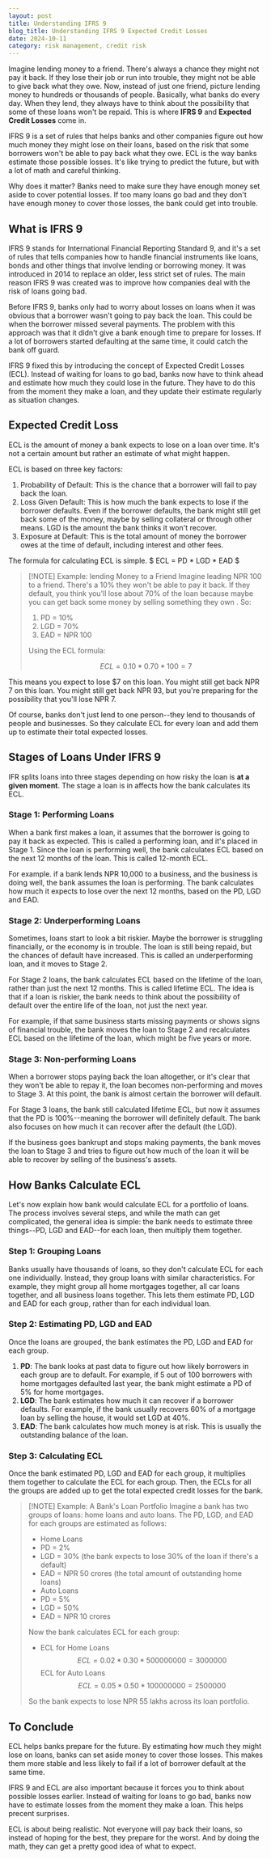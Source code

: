 ```yaml
---
layout: post
title: Understanding IFRS 9
blog_title: Understanding IFRS 9 Expected Credit Losses
date: 2024-10-11
category: risk management, credit risk
---
```

Imagine lending money to a friend. There's always a chance they might not pay it back. If they lose their job or run into trouble, they might not be able to give back what they owe. Now, instead of just one friend, picture lending money to hundreds or thousands of people. Basically, what banks do every day. When they lend, they always have to think about the possibility that some of these loans won't be repaid. This is where **IFRS 9** and **Expected Credit Losses** come in.

IFRS 9 is a set of rules that helps banks and other companies figure out how much money they might lose on their loans, based on the risk that some borrowers won't be able to pay back what they owe. ECL is the way banks estimate those possible losses. It's like trying to predict the future, but with a lot of math and careful thinking.

Why does it matter? Banks need to make sure they have enough money set aside to cover potential losses. If too many loans go bad and they don't have enough money to cover those losses, the bank could get into trouble.

## What is IFRS 9
IFRS 9 stands for International Financial Reporting Standard 9, and it's a set of rules that tells companies how to handle financial instruments like loans, bonds and other things that involve lending or borrowing money. It was introduced in 2014 to replace an older, less strict set of rules. The main reason IFRS 9 was created was to improve how companies deal with the risk of loans going bad.

Before IFRS 9, banks only had to worry about losses on loans when it was obvious that a borrower wasn't going to pay back the loan. This could be when the borrower missed several payments. The problem with this approach was that it didn't give a bank enough time to prepare for losses. If a lot of borrowers started defaulting at the same time, it could catch the bank off guard.

IFRS 9 fixed this by introducing the concept of Expected Credit Losses (ECL). Instead of waiting for loans to go bad, banks now have to think ahead and estimate how much they could lose in the future. They have to do this from the moment they make a loan, and they update their estimate regularly as situation changes.

## Expected Credit Loss
ECL is the amount of money a bank expects to lose on a loan over time. It's not a certain amount but rather an estimate of what might happen.

ECL is based on three key factors:
1. Probability of Default: This is the chance that a borrower will fail to pay back the loan.
1. Loss Given Default: This is how much the bank expects to lose if the borrower defaults. Even if the borrower defaults, the bank might still get back some of the money, maybe by selling collateral or through other means. LGD is the amount the bank thinks it won't recover.
2. Exposure at Default: This is the total amount of money the borrower owes at the time of default, including interest and other fees.

The formula for calculating ECL is simple.
$ ECL = PD * LGD * EAD $


> [!NOTE] Example: lending Money to a Friend
> Imagine leading NPR 100 to a friend. There's a 10% they won't be able to pay it back. If they default, you think you'll lose about 70% of the loan because maybe you can get back some money by selling something they own . So:
> 1. PD = 10%
> 2. LGD = 70%
> 3. EAD  = NPR 100
> 
> Using the ECL formula:
> 
>$$ ECL = 0.10  * 0.70 * 100 = 7 $$

This means you expect to lose $7 on this loan. You might still get back NPR 7 on this loan. You might still get back NPR 93, but you're preparing for the possibility that you'll lose NPR 7.

Of course, banks don't just lend to one person--they lend to thousands of people and businesses. So they calculate ECL for every loan and add them up to estimate their total expected losses.
## Stages of Loans Under IFRS 9
IFR splits loans into three stages depending on how risky the loan is **at a given moment**. The stage a loan is in affects how the bank calculates its ECL.

### Stage 1: Performing Loans
When a bank first makes a loan, it assumes that the borrower is going to pay it back as expected. This is called a performing loan, and it's placed in Stage 1. Since the loan is performing well, the bank calculates ECL based on the next 12 months of the loan. This is called 12-month ECL.

For example. if a bank lends NPR 10,000 to a business, and the business is doing well, the bank assumes the loan is performing. The bank calculates how much it expects to lose over the next 12 months, based on the PD, LGD and EAD.

### Stage 2: Underperforming Loans
Sometimes, loans start to look a bit riskier. Maybe the borrower is struggling financially, or the economy is in trouble. The loan is still being repaid, but the chances of default have increased. This is called an underperforming loan, and it moves to Stage 2.

For Stage 2 loans, the bank calculates ECL based on the lifetime of the loan, rather than just the next 12 months. This is called lifetime ECL. The idea is that if a loan is riskier, the bank needs to think about the possibility of default over the entire life of the loan, not just the next year.

For example, if that same business starts missing payments or shows signs of financial trouble, the bank moves the loan to Stage 2 and recalculates ECL based on the lifetime of the loan, which might be five years or more.

### Stage 3: Non-performing Loans
When a borrower stops paying back the loan altogether, or it's clear that they won't be able to repay it, the loan becomes non-performing and moves to Stage 3. At this point, the bank is almost certain the borrower will default.

For Stage 3 loans, the bank still calculated lifetime ECL, but now it assumes that the PD is 100%--meaning the borrower will definitely default. The bank also focuses on how much it can recover after the default (the LGD).

If the business goes bankrupt and stops making payments, the bank moves the loan to Stage 3 and tries to figure out how much of the loan it will be able to recover by selling of the business's assets.

## How Banks Calculate ECL
Let's now explain how bank would calculate ECL for a portfolio of loans. The process involves several steps, and while the math can get complicated, the general idea is simple: the bank needs to estimate three things--PD, LGD and EAD--for each loan, then multiply them together.

### Step 1: Grouping Loans
Banks usually have thousands of loans, so they don't calculate ECL for each one individually. Instead, they group loans with similar characteristics. For example, they might group all home mortgages together, all car loans together, and all business loans together. This lets them estimate PD, LGD and EAD for each group, rather than for each individual loan.

### Step 2: Estimating PD, LGD and EAD
Once the loans are grouped, the bank estimates the PD, LGD and EAD for each group.

1. **PD**: The bank looks at past data to figure out how likely borrowers in each group are to default. For example, if 5 out of 100 borrowers with home mortgages defaulted last year, the bank might estimate a PD of 5% for home mortgages.
2. **LGD**: The bank estimates how much it can recover if a borrower defaults. For example, if the bank usually recovers 60% of a mortgage loan by selling the house, it would set LGD at 40%.
3. **EAD**: The bank calculates how much money is at risk.  This  is usually the outstanding balance of the loan.

### Step 3: Calculating ECL
Once the bank estimated PD, LGD and EAD for each group, it multiplies them together to calculate the ECL for each group. Then, the ECLs for all the groups are added up to get the total expected credit losses for the bank.

> [!NOTE] Example: A Bank's Loan Portfolio
> Imagine a bank has two groups of loans: home loans and auto loans. The PD, LGD, and EAD for each groups are estimated as follows:
> - Home Loans
> - PD = 2%
> - LGD = 30% (the bank expects to lose 30% of the loan if there's a default)
> - EAD = NPR 50 crores (the total amount of outstanding home loans)
> - Auto Loans
> - PD = 5% 
> - LGD = 50%
> - EAD = NPR 10 crores
> 
> Now the bank calculates ECL for each group:
> - ECL for Home Loans
> $$ ECL = 0.02 * 0.30 * 500000000 = 3000000 $$
> ECL for Auto Loans
> $$ ECL = 0.05 * 0.50 * 100000000 = 2500000 $$
> 
> So the bank expects to lose NPR 55 lakhs across its loan portfolio.


## To Conclude
ECL helps banks prepare for the future. By estimating how much they might lose on loans, banks can set aside money to cover those losses. This makes them more stable and less likely to fail if a lot of borrower default at the same time.

IFRS 9 and ECL are also important because it forces you to think about possible losses earlier. Instead of waiting for loans to go bad, banks now have to estimate losses from the moment they make a loan. This helps precent surprises.

ECL is about being realistic. Not everyone will pay back their loans, so instead of hoping for the best, they prepare for the worst. And by doing the math, they can get a pretty good idea of what to expect.
